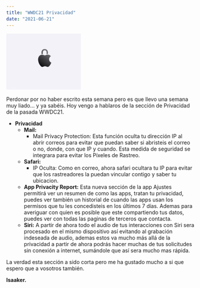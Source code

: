 ```yaml
---
title: "WWDC21 Privacidad"
date: "2021-06-21"
---
```


![](../../images/apple-security-logo.jpeg)

Perdonar por no haber escrito esta semana pero es que llevo una semana muy liado… y ya sabéis. Hoy vengo a hablaros de la sección de Privacidad de la pasada WWDC21.

- **Privacidad**
    - **Mail:**
        - Mail Privacy Protection: Esta función oculta tu dirección IP al abrir correos para evitar que puedan saber si abristeis el correo o no, donde, con que IP y cuando. Esta medida de seguridad se integrara para evitar los Píxeles de Rastreo.
    - **Safari:**
        - IP Oculta: Como en correo, ahora safari ocultara tu IP para evitar que los rastreadores la puedan vincular contigo y saber tu ubicacion.
    - **App Privacity Report:** Esta nueva sección de la app Ajustes permitirá ver un resumen de como las apps, tratan tu privacidad, puedes ver también un historial de cuando las apps usan los permisos que tu les concedisteis en los últimos 7 días. Ademas para averiguar con quien es posible que este compartiendo tus datos, puedes ver con todas las paginas de terceros que contacta.
    - **Siri:** A partir de ahora todo el audio de tus interacciones con Siri sera procesado en el mismo dispositivo así evitando al grabación indeseada de audio, ademas estos va mucho más allá de la privacidad a partir de ahora podrás hacer muchas de tus solicitudes sin conexión a internet, sumándole que así sera mucho mas rápida.

La verdad esta sección a sido corta pero me ha gustado mucho a si que espero que a vosotros también.

**Isaaker.**

